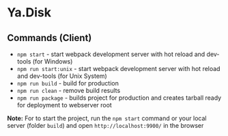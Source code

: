 # Ya.Disk

Commands (Client)
--------
* `npm start` - start webpack development server with hot reload and dev-tools (for Windows) 
* `npm run start:unix` - start webpack development server with hot reload and dev-tools (for Unix System)
* `npm run build` - build for production
* `npm run clean` - remove build results
* `npm run package` - builds project for production and creates tarball ready for deployment to webserver root


**Note:** For to start the project, run the `npm start` command or your local server (folder `build`) and open `http://localhost:9900/` in the browser